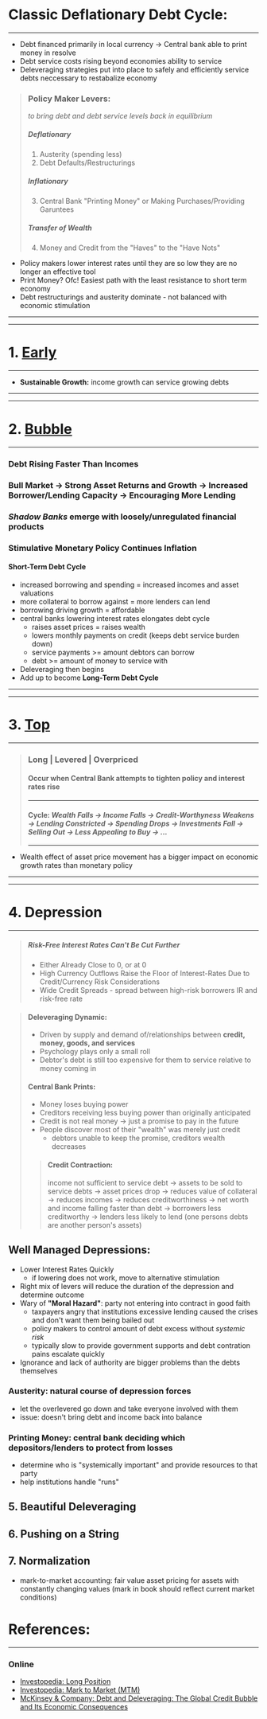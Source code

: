 # **Classic Deflationary Debt Cycle:**
---
- Debt financed primarily in local currency -> Central bank able to print money in resolve 
- Debt service costs rising beyond economies ability to service 
- Deleveraging strategies put into place to safely and efficiently service debts neccessary to restabalize economy 

> ### **Policy Maker Levers:** 
> *to bring debt and debt service levels back in equilibrium*
> ##### Deflationary 
> 1. Austerity (spending less) 
> 2. Debt Defaults/Restructurings
> ##### Inflationary
> 3. Central Bank "Printing Money" or Making Purchases/Providing Garuntees 
> ##### Transfer of Wealth 
> 4. Money and Credit from the "Haves" to the "Have Nots" 

- Policy makers lower interest rates until they are so low they are no longer an effective tool 
- Print Money? Ofc! Easiest path with the least resistance to short term economy 
- Debt restructurings and austerity dominate - not balanced with economic stimulation 



---
---
# 1. [Early](01_early.ipynb)
---
- **Sustainable Growth:** income growth can service growing debts 



---
---
# 2. [Bubble](02_bubble.ipynb)
---
### Debt Rising Faster Than Incomes
### Bull Market -> Strong Asset Returns and Growth -> Increased Borrower/Lending Capacity -> Encouraging More Lending 
### *Shadow Banks* emerge with loosely/unregulated financial products 
### Stimulative Monetary Policy Continues Inflation 


#### **Short-Term Debt Cycle**
- increased borrowing and spending = increased incomes and asset valuations 
- more collateral to borrow against = more lenders can lend 
- borrowing driving growth = affordable 
- central banks lowering interest rates elongates debt cycle 
    - raises asset prices = raises wealth 
    - lowers monthly payments on credit (keeps debt service burden down)
    - service payments >= amount debtors can borrow 
    - debt >= amount of money to service with 
- Deleveraging then begins 
- Add up to become **Long-Term Debt Cycle**



---
---
# 3. [Top](03_top.ipynb)
---

> ### **Long  |  Levered  |  Overpriced**
> #### Occur when Central Bank attempts to tighten policy and interest rates rise 
> ---
> #### Cycle: *Wealth Falls -> Income Falls -> Credit-Worthyness Weakens -> Lending Constricted -> Spending Drops -> Investments Fall -> Selling Out -> Less Appealing to Buy -> ...*
> --- 

- Wealth effect of asset price movement has a bigger impact on economic growth rates than monetary policy 


___
___
# 4. Depression 
___

> ##### Risk-Free Interest Rates Can't Be Cut Further 
> - Either Already Close to 0, or at 0 
> - High Currency Outflows Raise the Floor of Interest-Rates Due to Credit/Currency Risk Considerations 
> - Wide Credit Spreads 
    - spread between high-risk borrowers IR and risk-free rate


> #### Deleveraging Dynamic: 
> - Driven by supply and demand of/relationships between **credit, money, goods, and services**
> - Psychology plays only a small roll
> - Debtor's debt is still too expensive for them to service relative to money coming in 
> #### Central Bank Prints: 
> - Money loses buying power 
> - Creditors receiving less buying power than originally anticipated 
> - Credit is not real money -> just a promise to pay in the future 
> - People discover most of their "wealth" was merely just credit 
>   - debtors unable to keep the promise, creditors wealth decreases 
>> #### Credit Contraction: 
>> income not sufficient to service debt -> assets to be sold to service debts -> asset prices drop -> reduces value of collateral -> reduces incomes -> reduces creditworthiness -> net worth and income falling faster than debt -> borrowers less creditworthy -> lenders less likely to lend (one persons debts are another person's assets)
## Well Managed Depressions: 
- Lower Interest Rates Quickly 
    - if lowering does not work, move to alternative stimulation
- Right mix of levers will reduce the duration of the depression and determine outcome
- Wary of **"Moral Hazard"**: party not entering into contract in good faith 
    - taxpayers angry that institutions excessive lending caused the crises and don't want them being bailed out 
    - policy makers to control amount of debt excess without *systemic risk* 
    - typically slow to provide government supports and debt contration pains escalate quickly 
- Ignorance and lack of authority are bigger problems than the debts themselves 
### **Austerity:** natural course of depression forces
- let the overlevered go down and take everyone involved with them 
- issue: doesn't bring debt and income back into balance 
### **Printing Money**: central bank deciding which depositors/lenders to protect from losses 
- determine who is "systemically important" and provide resources to that party 
- help institutions handle "runs" 











## 5. Beautiful Deleveraging 
## 6. Pushing on a String 
## 7. Normalization 

- mark-to-market accounting: fair value asset pricing for assets with constantly changing values (mark in book should reflect current market conditions)


# References: 
---
### Online 
- [Investopedia: Long Position](https://www.investopedia.com/terms/l/long.asp)
- [Investopedia: Mark to Market (MTM)](https://www.investopedia.com/terms/m/marktomarket.asp)
- [McKinsey & Company: Debt and Deleveraging: The Global Credit Bubble and Its Economic Consequences](https://www.mckinsey.com/featured-insights/employment-and-growth/debt-and-deleveraging)